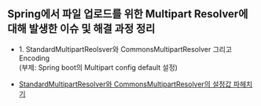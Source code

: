 ## Spring에서 파일 업로드를 위한 Multipart Resolver에 대해 발생한 이슈 및 해결 과정 정리

*  <a ref="">1. StandardMultipartReolsver와 CommonsMultipartResolver 그리고 Encoding  
   (부제: Spring boot의 Multipart config default 설정)</a>
   
* <a href="#">StandardMultipartResolver와 CommonsMultipartResolver의 설정값 파헤치기</a>




